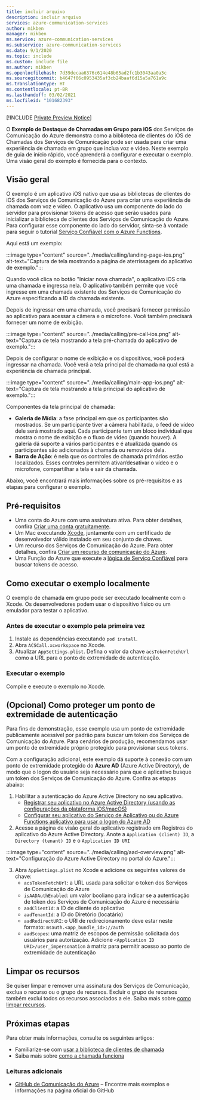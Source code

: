 ```yaml
---
title: incluir arquivo
description: incluir arquivo
services: azure-communication-services
author: mikben
manager: mikben
ms.service: azure-communication-services
ms.subservice: azure-communication-services
ms.date: 9/1/2020
ms.topic: include
ms.custom: include file
ms.author: mikben
ms.openlocfilehash: 7d39decaa6376c614e48b65ad2fc1b3043aa0a3c
ms.sourcegitcommit: b4647f06c0953435af3cb24baaf6d15a5a761a9c
ms.translationtype: HT
ms.contentlocale: pt-BR
ms.lasthandoff: 03/02/2021
ms.locfileid: "101682393"
---
```

[!INCLUDE [Private Preview Notice](../../includes/private-preview-include.md)]

O **Exemplo de Destaque de Chamadas em Grupo para iOS** dos Serviços de Comunicação do Azure demonstra como a biblioteca de clientes do iOS de Chamadas dos Serviços de Comunicação pode ser usada para criar uma experiência de chamada em grupo que inclua voz e vídeo. Neste exemplo de guia de início rápido, você aprenderá a configurar e executar o exemplo. Uma visão geral do exemplo é fornecida para o contexto.

## <a name="overview"></a>Visão geral

O exemplo é um aplicativo iOS nativo que usa as bibliotecas de clientes do iOS dos Serviços de Comunicação do Azure para criar uma experiência de chamada com voz e vídeo. O aplicativo usa um componente do lado do servidor para provisionar tokens de acesso que serão usados para inicializar a biblioteca de clientes dos Serviços de Comunicação do Azure. Para configurar esse componente do lado do servidor, sinta-se à vontade para seguir o tutorial [Serviço Confiável com o Azure Functions](../../tutorials/trusted-service-tutorial.md).

Aqui está um exemplo:

:::image type="content" source="../media/calling/landing-page-ios.png" alt-text="Captura de tela mostrando a página de aterrissagem do aplicativo de exemplo.":::

Quando você clica no botão "Iniciar nova chamada", o aplicativo iOS cria uma chamada e ingressa nela. O aplicativo também permite que você ingresse em uma chamada existente dos Serviços de Comunicação do Azure especificando a ID da chamada existente.

Depois de ingressar em uma chamada, você precisará fornecer permissão ao aplicativo para acessar a câmera e o microfone. Você também precisará fornecer um nome de exibição.

:::image type="content" source="../media/calling/pre-call-ios.png" alt-text="Captura de tela mostrando a tela pré-chamada do aplicativo de exemplo.":::

Depois de configurar o nome de exibição e os dispositivos, você poderá ingressar na chamada. Você verá a tela principal de chamada na qual está a experiência de chamada principal.

:::image type="content" source="../media/calling/main-app-ios.png" alt-text="Captura de tela mostrando a tela principal do aplicativo de exemplo.":::

Componentes da tela principal de chamada:

- **Galeria de Mídia**: a fase principal em que os participantes são mostrados. Se um participante tiver a câmera habilitada, o feed de vídeo dele será mostrado aqui. Cada participante tem um bloco individual que mostra o nome de exibição e o fluxo de vídeo (quando houver). A galeria dá suporte a vários participantes e é atualizada quando os participantes são adicionados à chamada ou removidos dela.
- **Barra de Ação**: é nela que os controles de chamada primários estão localizados. Esses controles permitem ativar/desativar o vídeo e o microfone, compartilhar a tela e sair da chamada.

Abaixo, você encontrará mais informações sobre os pré-requisitos e as etapas para configurar o exemplo.

## <a name="prerequisites"></a>Pré-requisitos

- Uma conta do Azure com uma assinatura ativa. Para obter detalhes, confira [Criar uma conta gratuitamente](https://azure.microsoft.com/free/?WT.mc_id=A261C142F).
- Um Mac executando [Xcode](https://go.microsoft.com/fwLink/p/?LinkID=266532), juntamente com um certificado de desenvolvedor válido instalado em seu conjunto de chaves.
- Um recurso dos Serviços de Comunicação do Azure. Para obter detalhes, confira [Criar um recurso de comunicação do Azure](../../quickstarts/create-communication-resource.md).
- Uma Função do Azure que execute a [lógica de Serviço Confiável](../../tutorials/trusted-service-tutorial.md) para buscar tokens de acesso.

## <a name="running-sample-locally"></a>Como executar o exemplo localmente

O exemplo de chamada em grupo pode ser executado localmente com o Xcode. Os desenvolvedores podem usar o dispositivo físico ou um emulador para testar o aplicativo.

### <a name="before-running-the-sample-for-the-first-time"></a>Antes de executar o exemplo pela primeira vez

1. Instale as dependências executando `pod install`.
2. Abra `ACSCall.xcworkspace` no Xcode.
3. Atualizar `AppSettings.plist`. Defina o valor da chave `acsTokenFetchUrl` como a URL para o ponto de extremidade de autenticação.

### <a name="run-sample"></a>Executar o exemplo

Compile e execute o exemplo no Xcode.

## <a name="optional-securing-an-authentication-endpoint"></a>(Opcional) Como proteger um ponto de extremidade de autenticação

Para fins de demonstração, esse exemplo usa um ponto de extremidade publicamente acessível por padrão para buscar um token dos Serviços de Comunicação do Azure. Para cenários de produção, recomendamos usar um ponto de extremidade próprio protegido para provisionar seus tokens.

Com a configuração adicional, este exemplo dá suporte à conexão com um ponto de extremidade protegido do **Azure AD** (Azure Active Directory), de modo que o logon do usuário seja necessário para que o aplicativo busque um token dos Serviços de Comunicação do Azure. Confira as etapas abaixo:

1. Habilitar a autenticação do Azure Active Directory no seu aplicativo.  
   - [Registrar seu aplicativo no Azure Active Directory (usando as configurações da plataforma iOS/macOS)](../../../active-directory/develop/tutorial-v2-ios.md) 
    - [Configurar seu aplicativo do Serviço de Aplicativo ou do Azure Functions aplicativo para usar o logon do Azure AD](../../../app-service/configure-authentication-provider-aad.md)
2. Acesse a página de visão geral do aplicativo registrado em Registros do aplicativo do Azure Active Directory. Anote a `Application (client) ID`, a `Directory (tenant) ID` e o `Application ID URI`

:::image type="content" source="../media/calling/aad-overview.png" alt-text="Configuração do Azure Active Directory no portal do Azure.":::

3. Abra `AppSettings.plist` no Xcode e adicione os seguintes valores de chave:
   - `acsTokenFetchUrl`: a URL usada para solicitar o token dos Serviços de Comunicação do Azure 
   - `isAADAuthEnabled`: um valor booliano para indicar se a autenticação de token dos Serviços de Comunicação do Azure é necessária
   - `aadClientId`: a ID de cliente do aplicativo
   - `aadTenantId`: a ID do Diretório (locatário)
   - `aadRedirectURI`: o URI de redirecionamento deve estar neste formato: `msauth.<app_bundle_id>://auth`
   - `aadScopes`: uma matriz de escopos de permissão solicitada dos usuários para autorização. Adicione `<Application ID URI>/user_impersonation` à matriz para permitir acesso ao ponto de extremidade de autenticação

## <a name="clean-up-resources"></a>Limpar os recursos

Se quiser limpar e remover uma assinatura dos Serviços de Comunicação, exclua o recurso ou o grupo de recursos. Excluir o grupo de recursos também exclui todos os recursos associados a ele. Saiba mais sobre [como limpar recursos](../../quickstarts/create-communication-resource.md#clean-up-resources).

## <a name="next-steps"></a>Próximas etapas

Para obter mais informações, consulte os seguintes artigos:

- Familiarize-se com [usar a biblioteca de clientes de chamada](../../quickstarts/voice-video-calling/calling-client-samples.md)
- Saiba mais sobre [como a chamada funciona](../../concepts/voice-video-calling/about-call-types.md)

### <a name="additional-reading"></a>Leituras adicionais

- [GitHub de Comunicação do Azure](https://github.com/Azure/communication) – Encontre mais exemplos e informações na página oficial do GitHub